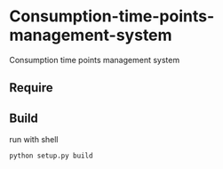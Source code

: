 # Consumption-time-points-management-system
Consumption time points management system


## Require




## Build
run with shell
```
python setup.py build
```